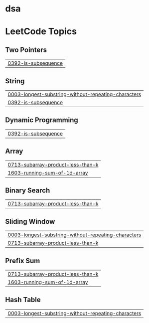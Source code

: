 # dsa
<!---LeetCode Topics Start-->
# LeetCode Topics
## Two Pointers
|  |
| ------- |
| [0392-is-subsequence](https://github.com/Rash5693/dsa/tree/master/0392-is-subsequence) |
## String
|  |
| ------- |
| [0003-longest-substring-without-repeating-characters](https://github.com/Rash5693/dsa/tree/master/0003-longest-substring-without-repeating-characters) |
| [0392-is-subsequence](https://github.com/Rash5693/dsa/tree/master/0392-is-subsequence) |
## Dynamic Programming
|  |
| ------- |
| [0392-is-subsequence](https://github.com/Rash5693/dsa/tree/master/0392-is-subsequence) |
## Array
|  |
| ------- |
| [0713-subarray-product-less-than-k](https://github.com/Rash5693/dsa/tree/master/0713-subarray-product-less-than-k) |
| [1603-running-sum-of-1d-array](https://github.com/Rash5693/dsa/tree/master/1603-running-sum-of-1d-array) |
## Binary Search
|  |
| ------- |
| [0713-subarray-product-less-than-k](https://github.com/Rash5693/dsa/tree/master/0713-subarray-product-less-than-k) |
## Sliding Window
|  |
| ------- |
| [0003-longest-substring-without-repeating-characters](https://github.com/Rash5693/dsa/tree/master/0003-longest-substring-without-repeating-characters) |
| [0713-subarray-product-less-than-k](https://github.com/Rash5693/dsa/tree/master/0713-subarray-product-less-than-k) |
## Prefix Sum
|  |
| ------- |
| [0713-subarray-product-less-than-k](https://github.com/Rash5693/dsa/tree/master/0713-subarray-product-less-than-k) |
| [1603-running-sum-of-1d-array](https://github.com/Rash5693/dsa/tree/master/1603-running-sum-of-1d-array) |
## Hash Table
|  |
| ------- |
| [0003-longest-substring-without-repeating-characters](https://github.com/Rash5693/dsa/tree/master/0003-longest-substring-without-repeating-characters) |
<!---LeetCode Topics End-->